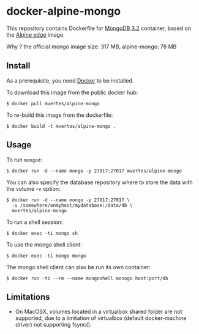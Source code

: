 # docker-alpine-mongo

This repository contains Dockerfile for [MongoDB 3.2](https://www.mongodb.org)
container, based on the [Alpine edge](https://hub.docker.com/_/alpine/) image.

Why ? the official mongo image size: 317 MB, alpine-mongo: 78 MB

## Install

As a prerequisite, you need [Docker](https://docker.com) to be installed.

To download this image from the public docker hub:

	$ docker pull mvertes/alpine-mongo

To re-build this image from the dockerfile:

	$ docker build -t mvertes/alpine-mongo .

## Usage

To run `mongod`:

	$ docker run -d --name mongo -p 27017:27017 mvertes/alpine-mongo

You can also specify the database repository where to store the data
with the volume -v option:

    $ docker run -d --name mongo -p 27017:27017 \
	  -v /somewhere/onmyhost/mydatabase:/data/db \
	  mvertes/alpine-mongo

To run a shell session:

    $ docker exec -ti mongo sh

To use the mongo shell client:

	$ docker exec -ti mongo mongo

The mongo shell client can also be run its own container: 

	$ docker run -ti --rm --name mongoshell monogo host:port/db

## Limitations

- On MacOSX, volumes located in a virtualbox shared folder are not
  supported, due to a limitation of virtualbox (default docker-machine
  driver) not supporting fsync().

